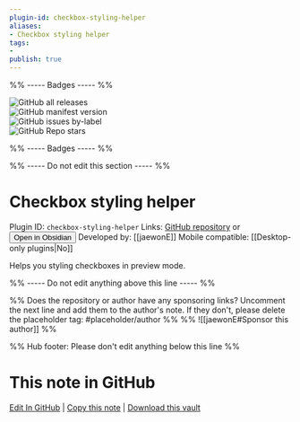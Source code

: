 ```yaml
---
plugin-id: checkbox-styling-helper
aliases:
- Checkbox styling helper
tags: 
- 
publish: true
---
```


%% ----- Badges ----- %%

![GitHub all releases](https://img.shields.io/github/downloads/jaewonE/checkbox-styling-helper/total?color=573E7A&logo=github&style=for-the-badge)   
![GitHub manifest version](https://img.shields.io/github/manifest-json/v/jaewonE/checkbox-styling-helper?color=573E7A&logo=github&style=for-the-badge)   
![GitHub issues by-label](https://img.shields.io/github/issues/jaewonE/checkbox-styling-helper/help%20wanted?color=573E7A&logo=github&style=for-the-badge)   
![GitHub Repo stars](https://img.shields.io/github/stars/jaewonE/checkbox-styling-helper?color=573E7A&logo=github&style=for-the-badge)

%% ----- Badges ----- %%

%% ----- Do not edit this section ----- %%

# Checkbox styling helper

Plugin ID: `checkbox-styling-helper`
Links: [GitHub repository](https://github.com/jaewonE/checkbox-styling-helper) or [<button id=HH>Open in Obsidian</button>](obsidian://show-plugin?id=checkbox-styling-helper)
Developed by: [[jaewonE]]
Mobile compatible: [[Desktop-only plugins|No]]

Helps you styling checkboxes in preview mode.

%% ----- Do not edit anything above this line ----- %% 

%% Does the repository or author have any sponsoring links? Uncomment the next line and add them to the author's note. If they don't, please delete the placeholder tag: #placeholder/author %%
%% ![[jaewonE#Sponsor this author]] %%

%% Hub footer: Please don't edit anything below this line %%

# This note in GitHub

<span class="git-footer">[Edit In GitHub](https://github.dev/obsidian-community/obsidian-hub/blob/main/02%20-%20Community%20Expansions/02.05%20All%20Community%20Expansions/Plugins/checkbox-styling-helper.md "git-hub-edit-note") | [Copy this note](https://raw.githubusercontent.com/obsidian-community/obsidian-hub/main/02%20-%20Community%20Expansions/02.05%20All%20Community%20Expansions/Plugins/checkbox-styling-helper.md "git-hub-copy-note") | [Download this vault](https://github.com/obsidian-community/obsidian-hub/archive/refs/heads/main.zip "git-hub-download-vault") </span>

